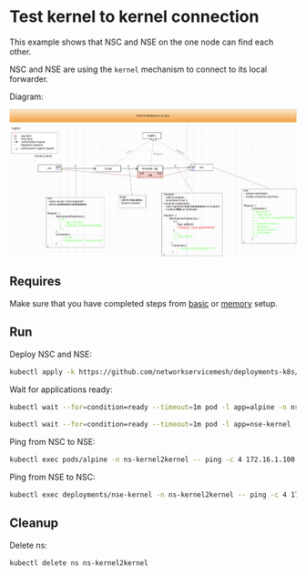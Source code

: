 # Test kernel to kernel connection


This example shows that NSC and NSE on the one node can find each other. 

NSC and NSE are using the `kernel` mechanism to connect to its local forwarder.


Diagram:

![NSM kernel2kernel Diagram](./diagram.png "NSM Kernel2Kernel Scheme")


## Requires

Make sure that you have completed steps from [basic](../../basic) or [memory](../../memory) setup.

## Run

Deploy NSC and NSE:
```bash
kubectl apply -k https://github.com/networkservicemesh/deployments-k8s/examples/use-cases/Kernel2Kernel?ref=c512e16d664edc236dfa599fd9b1504a4a5ecae8
```

Wait for applications ready:
```bash
kubectl wait --for=condition=ready --timeout=1m pod -l app=alpine -n ns-kernel2kernel
```
```bash
kubectl wait --for=condition=ready --timeout=1m pod -l app=nse-kernel -n ns-kernel2kernel
```

Ping from NSC to NSE:
```bash
kubectl exec pods/alpine -n ns-kernel2kernel -- ping -c 4 172.16.1.100
```

Ping from NSE to NSC:
```bash
kubectl exec deployments/nse-kernel -n ns-kernel2kernel -- ping -c 4 172.16.1.101
```

## Cleanup

Delete ns:
```bash
kubectl delete ns ns-kernel2kernel
```
